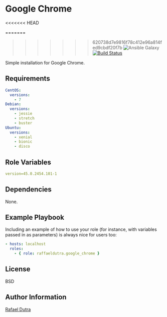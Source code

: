 Google Chrome
=============
<<<<<<< HEAD

=======
>>>>>>> 620738d7e9816f78c412e96a814fed9cbdf20f7b
![Ansible Galaxy](https://img.shields.io/badge/Ansible%20Galaxy-Google%20Chrome%20Role-blue) [![Build Status](https://img.shields.io/travis/raffaeldutra/ansible-role-google-chrome/master)](https://travis-ci.org/ansible_role_google_chrome)

Simple installation for Google Chrome.

Requirements
------------

```yaml
CentOS:
  versions:
    - 7
Debian:
  versions:
    - jessie
    - stretch
    - buster
Ubuntu:
  versions:
    - xenial
    - bionic
    - disco
```

Role Variables
--------------

```yaml
version=45.0.2454.101-1
```

Dependencies
------------

None.

Example Playbook
----------------

Including an example of how to use your role (for instance, with variables passed in as parameters) is always nice for users too:

```yaml
- hosts: localhost
  roles:
    - { role: raffaeldutra.google_chrome }
```

License
-------

BSD

Author Information
------------------

[Rafael Dutra](https://github.com/raffaeldutra)
